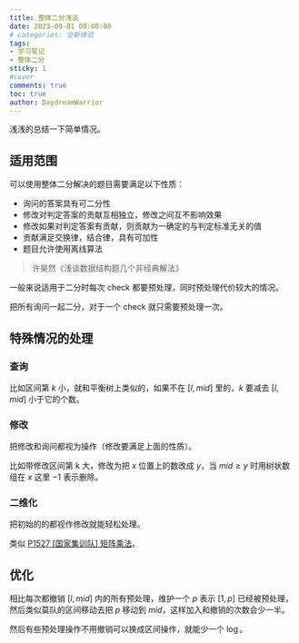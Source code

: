```yaml
---
title: 整体二分浅谈
date: 2023-09-01 00:00:00
# categories: 全新体验
tags:
- 学习笔记
- 整体二分
sticky: 1
#cover
comments: true
toc: true
author: DaydreamWarrior
---
```


浅浅的总结一下简单情况。

## 适用范围

可以使用整体二分解决的题目需要满足以下性质：
- 询问的答案具有可二分性
- 修改对判定答案的贡献互相独立，修改之间互不影响效果
- 修改如果对判定答案有贡献，则贡献为一确定的与判定标准无关的值
- 贡献满足交换律，结合律，具有可加性
- 题目允许使用离线算法

> 许昊然《浅谈数据结构题几个非经典解法》

一般来说适用于二分时每次 check 都要预处理，同时预处理代价较大的情况。

把所有询问一起二分，对于一个 check 就只需要预处理一次。

## 特殊情况的处理

### 查询

比如区间第 $k$ 小，就和平衡树上类似的，如果不在 $[l,mid]$ 里的，$k$ 要减去 $[l,mid]$ 小于它的个数。

### 修改

把修改和询问都视为操作（修改要满足上面的性质）。

比如带修改区间第 k 大，修改为把 $x$ 位置上的数改成 $y$，当 $mid\geq y$ 时用树状数组在 $x$ 这里 $-1$ 表示删除。

### 二维化

把初始的的都视作修改就能轻松处理。

类似 [P1527 [国家集训队] 矩阵乘法](https://www.luogu.com.cn/problem/P1527)。

## 优化

相比每次都撤销 $[l,mid]$ 内的所有预处理，维护一个 $p$ 表示 $[1,p]$ 已经被预处理，然后类似莫队的区间移动去把 $p$ 移动到 $mid$，这样加入和撤销的次数会少一半。

然后有些预处理操作不用撤销可以换成区间操作，就能少一个 $\log$。